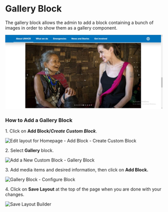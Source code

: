 # Gallery Block

The gallery block allows the admin to add a block containing a bunch of images in order to show them as a gallery component.

![Gallery Block](<../../../../drupal-platform-docs/.gitbook/assets/chrome_oekRrKJm6a (1).jpg>)

### How to Add a Gallery Block <a href="#how-to-add-a-media-block" id="how-to-add-a-media-block"></a>

1\. Click on **Add Block/**_**Create Custom Block**_.

![Edit layout for Homepage - Add Block - Create Custom Block](https://869398115-files.gitbook.io/~/files/v0/b/gitbook-x-prod.appspot.com/o/spaces%2F-LMp_PWjEdZQrVE520s3%2Fuploads%2F1imSwmFVz4ekzIjydKB5%2FEdit%20layout%20for%20Homepage%20_%20Add%20Block%20-%20Create%20Custom%20Block.png?alt=media\&token=1061f961-5e2d-43de-a1fc-93c984e003c0)

2\. Select **Gallery** block.

![Add a New Custom Block - Gallery Block](https://1248377064-files.gitbook.io/~/files/v0/b/gitbook-x-prod.appspot.com/o/spaces%2F8luXzPWcw7psIQGFGhFR%2Fuploads%2FVTZPtMplWsisSMflNhmY%2Fimage.png?alt=media\&token=3171af15-8814-41da-935a-2fa015f281ee)

3\. Add media items and desired information, then click on **Add Block.**

![Gallery Block - Configure Block](https://1248377064-files.gitbook.io/~/files/v0/b/gitbook-x-prod.appspot.com/o/spaces%2F8luXzPWcw7psIQGFGhFR%2Fuploads%2FCQpvRXT3L5aPuLcOKWDt%2Fimage.png?alt=media\&token=565e6573-3827-41b8-8f5a-85fbc8caa90c)

4\. Click on **Save Layout** at the top of the page when you are done with your changes.

![Save Layout Builder](https://869398115-files.gitbook.io/~/files/v0/b/gitbook-x-prod.appspot.com/o/spaces%2F-LMp_PWjEdZQrVE520s3%2Fuploads%2FGIhytVWm1Sz2YuALd5iP%2FEdit%20layout%20for%20Homepage%20_%20Save%20Layout.png?alt=media\&token=71ec9038-cfaf-449d-ad8a-b3ba8c16692e)
